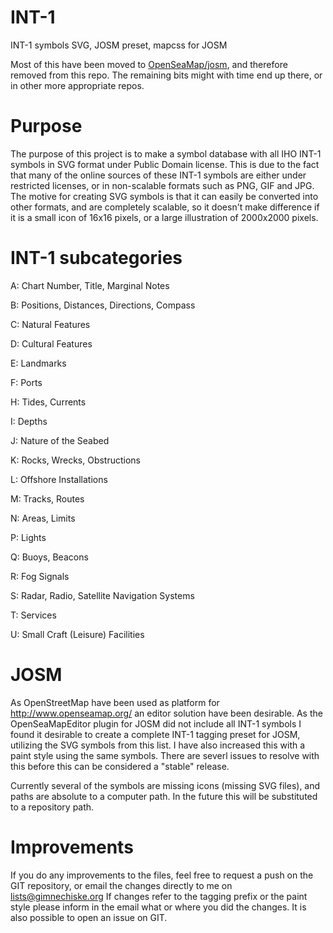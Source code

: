 INT-1
=====

INT-1 symbols SVG, JOSM preset, mapcss for JOSM

Most of this have been moved to [OpenSeaMap/josm](https://github.com/OpenSeaMap/josm), and therefore removed from this repo. The remaining bits might with time end up there, or in other more appropriate repos.

Purpose
=====

The purpose of this project is to make a symbol database with all IHO INT-1
symbols in SVG format under Public Domain license. This is due to the fact that
many of the online sources of these INT-1 symbols are either under restricted
licenses, or in non-scalable formats such as PNG, GIF and JPG. The motive for 
creating SVG symbols is that it can easily be converted into other formats, and
are completely scalable, so it doesn't make difference if it is a small icon of
16x16 pixels, or a large illustration of 2000x2000 pixels.

INT-1 subcategories
=====

A: Chart Number, Title, Marginal Notes

B: Positions, Distances, Directions, Compass

C: Natural Features

D: Cultural Features

E: Landmarks

F: Ports

H: Tides, Currents

I: Depths

J: Nature of the Seabed

K: Rocks, Wrecks, Obstructions

L: Offshore Installations

M: Tracks, Routes

N: Areas, Limits

P: Lights

Q: Buoys, Beacons

R: Fog Signals

S: Radar, Radio, Satellite Navigation Systems

T: Services

U: Small Craft (Leisure) Facilities

JOSM
=====

As OpenStreetMap have been used as platform for http://www.openseamap.org/
an editor solution have been desirable. As the OpenSeaMapEditor plugin for JOSM
did not include all INT-1 symbols I found it desirable to create a complete
INT-1 tagging preset for JOSM, utilizing the SVG symbols from this list. I have
also increased this with a paint style using the same symbols. There are severl
issues to resolve with this before this can be considered a "stable" release.

Currently several of the symbols are missing icons (missing SVG files), and
paths are absolute to a computer path. In the future this will be substituted
to a repository path.

Improvements
=====

If you do any improvements to the files, feel free to request a push on the GIT
repository, or email the changes directly to me on lists@gimnechiske.org
If changes refer to the tagging prefix or the paint style please inform in the
email what or where you did the changes. It is also possible to open an issue on
GIT.
